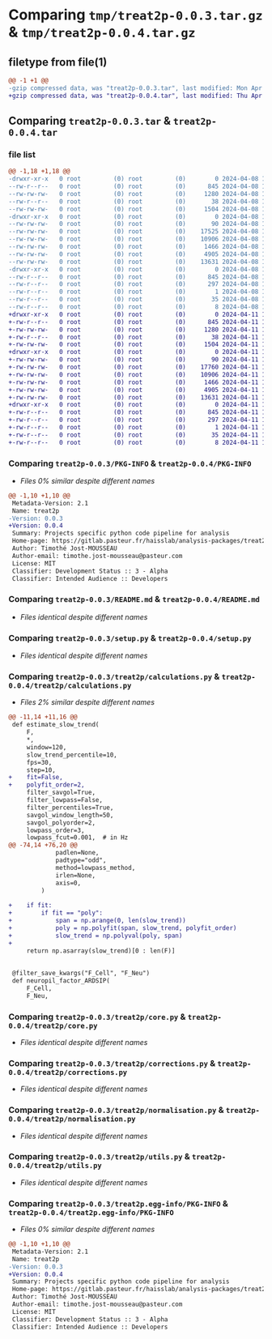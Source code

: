 # Comparing `tmp/treat2p-0.0.3.tar.gz` & `tmp/treat2p-0.0.4.tar.gz`

## filetype from file(1)

```diff
@@ -1 +1 @@
-gzip compressed data, was "treat2p-0.0.3.tar", last modified: Mon Apr  8 17:56:35 2024, max compression
+gzip compressed data, was "treat2p-0.0.4.tar", last modified: Thu Apr 11 10:25:05 2024, max compression
```

## Comparing `treat2p-0.0.3.tar` & `treat2p-0.0.4.tar`

### file list

```diff
@@ -1,18 +1,18 @@
-drwxr-xr-x   0 root         (0) root         (0)        0 2024-04-08 17:56:35.377806 treat2p-0.0.3/
--rw-r--r--   0 root         (0) root         (0)      845 2024-04-08 17:56:35.377806 treat2p-0.0.3/PKG-INFO
--rw-rw-rw-   0 root         (0) root         (0)     1280 2024-04-08 17:56:25.000000 treat2p-0.0.3/README.md
--rw-r--r--   0 root         (0) root         (0)       38 2024-04-08 17:56:35.377806 treat2p-0.0.3/setup.cfg
--rw-rw-rw-   0 root         (0) root         (0)     1504 2024-04-08 17:56:25.000000 treat2p-0.0.3/setup.py
-drwxr-xr-x   0 root         (0) root         (0)        0 2024-04-08 17:56:35.377806 treat2p-0.0.3/treat2p/
--rw-rw-rw-   0 root         (0) root         (0)       90 2024-04-08 17:56:25.000000 treat2p-0.0.3/treat2p/__init__.py
--rw-rw-rw-   0 root         (0) root         (0)    17525 2024-04-08 17:56:25.000000 treat2p-0.0.3/treat2p/calculations.py
--rw-rw-rw-   0 root         (0) root         (0)    10906 2024-04-08 17:56:25.000000 treat2p-0.0.3/treat2p/core.py
--rw-rw-rw-   0 root         (0) root         (0)     1466 2024-04-08 17:56:25.000000 treat2p-0.0.3/treat2p/corrections.py
--rw-rw-rw-   0 root         (0) root         (0)     4905 2024-04-08 17:56:25.000000 treat2p-0.0.3/treat2p/normalisation.py
--rw-rw-rw-   0 root         (0) root         (0)    13631 2024-04-08 17:56:25.000000 treat2p-0.0.3/treat2p/utils.py
-drwxr-xr-x   0 root         (0) root         (0)        0 2024-04-08 17:56:35.377806 treat2p-0.0.3/treat2p.egg-info/
--rw-r--r--   0 root         (0) root         (0)      845 2024-04-08 17:56:35.000000 treat2p-0.0.3/treat2p.egg-info/PKG-INFO
--rw-r--r--   0 root         (0) root         (0)      297 2024-04-08 17:56:35.000000 treat2p-0.0.3/treat2p.egg-info/SOURCES.txt
--rw-r--r--   0 root         (0) root         (0)        1 2024-04-08 17:56:35.000000 treat2p-0.0.3/treat2p.egg-info/dependency_links.txt
--rw-r--r--   0 root         (0) root         (0)       35 2024-04-08 17:56:35.000000 treat2p-0.0.3/treat2p.egg-info/requires.txt
--rw-r--r--   0 root         (0) root         (0)        8 2024-04-08 17:56:35.000000 treat2p-0.0.3/treat2p.egg-info/top_level.txt
+drwxr-xr-x   0 root         (0) root         (0)        0 2024-04-11 10:25:05.810577 treat2p-0.0.4/
+-rw-r--r--   0 root         (0) root         (0)      845 2024-04-11 10:25:05.810577 treat2p-0.0.4/PKG-INFO
+-rw-rw-rw-   0 root         (0) root         (0)     1280 2024-04-11 10:24:56.000000 treat2p-0.0.4/README.md
+-rw-r--r--   0 root         (0) root         (0)       38 2024-04-11 10:25:05.814577 treat2p-0.0.4/setup.cfg
+-rw-rw-rw-   0 root         (0) root         (0)     1504 2024-04-11 10:24:56.000000 treat2p-0.0.4/setup.py
+drwxr-xr-x   0 root         (0) root         (0)        0 2024-04-11 10:25:05.810577 treat2p-0.0.4/treat2p/
+-rw-rw-rw-   0 root         (0) root         (0)       90 2024-04-11 10:24:56.000000 treat2p-0.0.4/treat2p/__init__.py
+-rw-rw-rw-   0 root         (0) root         (0)    17760 2024-04-11 10:24:56.000000 treat2p-0.0.4/treat2p/calculations.py
+-rw-rw-rw-   0 root         (0) root         (0)    10906 2024-04-11 10:24:56.000000 treat2p-0.0.4/treat2p/core.py
+-rw-rw-rw-   0 root         (0) root         (0)     1466 2024-04-11 10:24:56.000000 treat2p-0.0.4/treat2p/corrections.py
+-rw-rw-rw-   0 root         (0) root         (0)     4905 2024-04-11 10:24:56.000000 treat2p-0.0.4/treat2p/normalisation.py
+-rw-rw-rw-   0 root         (0) root         (0)    13631 2024-04-11 10:24:56.000000 treat2p-0.0.4/treat2p/utils.py
+drwxr-xr-x   0 root         (0) root         (0)        0 2024-04-11 10:25:05.810577 treat2p-0.0.4/treat2p.egg-info/
+-rw-r--r--   0 root         (0) root         (0)      845 2024-04-11 10:25:05.000000 treat2p-0.0.4/treat2p.egg-info/PKG-INFO
+-rw-r--r--   0 root         (0) root         (0)      297 2024-04-11 10:25:05.000000 treat2p-0.0.4/treat2p.egg-info/SOURCES.txt
+-rw-r--r--   0 root         (0) root         (0)        1 2024-04-11 10:25:05.000000 treat2p-0.0.4/treat2p.egg-info/dependency_links.txt
+-rw-r--r--   0 root         (0) root         (0)       35 2024-04-11 10:25:05.000000 treat2p-0.0.4/treat2p.egg-info/requires.txt
+-rw-r--r--   0 root         (0) root         (0)        8 2024-04-11 10:25:05.000000 treat2p-0.0.4/treat2p.egg-info/top_level.txt
```

### Comparing `treat2p-0.0.3/PKG-INFO` & `treat2p-0.0.4/PKG-INFO`

 * *Files 0% similar despite different names*

```diff
@@ -1,10 +1,10 @@
 Metadata-Version: 2.1
 Name: treat2p
-Version: 0.0.3
+Version: 0.0.4
 Summary: Projects specific python code pipeline for analysis
 Home-page: https://gitlab.pasteur.fr/haisslab/analysis-packages/treat2p
 Author: Timothé Jost-MOUSSEAU
 Author-email: timothe.jost-mousseau@pasteur.com
 License: MIT
 Classifier: Development Status :: 3 - Alpha
 Classifier: Intended Audience :: Developers
```

### Comparing `treat2p-0.0.3/README.md` & `treat2p-0.0.4/README.md`

 * *Files identical despite different names*

### Comparing `treat2p-0.0.3/setup.py` & `treat2p-0.0.4/setup.py`

 * *Files identical despite different names*

### Comparing `treat2p-0.0.3/treat2p/calculations.py` & `treat2p-0.0.4/treat2p/calculations.py`

 * *Files 2% similar despite different names*

```diff
@@ -11,14 +11,16 @@
 def estimate_slow_trend(
     F,
     *,
     window=120,
     slow_trend_percentile=10,
     fps=30,
     step=10,
+    fit=False,
+    polyfit_order=2,
     filter_savgol=True,
     filter_lowpass=False,
     filter_percentiles=True,
     savgol_window_length=50,
     savgol_polyorder=2,
     lowpass_order=3,
     lowpass_fcut=0.001,  # in Hz
@@ -74,14 +76,20 @@
             padlen=None,
             padtype="odd",
             method=lowpass_method,
             irlen=None,
             axis=0,
         )
 
+    if fit:
+        if fit == "poly":
+            span = np.arange(0, len(slow_trend))
+            poly = np.polyfit(span, slow_trend, polyfit_order)
+            slow_trend = np.polyval(poly, span)
+
     return np.asarray(slow_trend)[0 : len(F)]
 
 
 @filter_save_kwargs("F_Cell", "F_Neu")
 def neuropil_factor_ARDSIP(
     F_Cell,
     F_Neu,
```

### Comparing `treat2p-0.0.3/treat2p/core.py` & `treat2p-0.0.4/treat2p/core.py`

 * *Files identical despite different names*

### Comparing `treat2p-0.0.3/treat2p/corrections.py` & `treat2p-0.0.4/treat2p/corrections.py`

 * *Files identical despite different names*

### Comparing `treat2p-0.0.3/treat2p/normalisation.py` & `treat2p-0.0.4/treat2p/normalisation.py`

 * *Files identical despite different names*

### Comparing `treat2p-0.0.3/treat2p/utils.py` & `treat2p-0.0.4/treat2p/utils.py`

 * *Files identical despite different names*

### Comparing `treat2p-0.0.3/treat2p.egg-info/PKG-INFO` & `treat2p-0.0.4/treat2p.egg-info/PKG-INFO`

 * *Files 0% similar despite different names*

```diff
@@ -1,10 +1,10 @@
 Metadata-Version: 2.1
 Name: treat2p
-Version: 0.0.3
+Version: 0.0.4
 Summary: Projects specific python code pipeline for analysis
 Home-page: https://gitlab.pasteur.fr/haisslab/analysis-packages/treat2p
 Author: Timothé Jost-MOUSSEAU
 Author-email: timothe.jost-mousseau@pasteur.com
 License: MIT
 Classifier: Development Status :: 3 - Alpha
 Classifier: Intended Audience :: Developers
```


